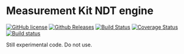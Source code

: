 # Measurement Kit NDT engine

[![GitHub license](https://img.shields.io/github/license/measurement-kit/libndt.svg)](https://raw.githubusercontent.com/measurement-kit/libndt/master/LICENSE) [![Github Releases](https://img.shields.io/github/release/measurement-kit/libndt.svg)](https://github.com/measurement-kit/libndt/releases) [![Build Status](https://img.shields.io/travis/measurement-kit/libndt/master.svg)](https://travis-ci.org/measurement-kit/libndt) [![Coverage Status](https://img.shields.io/coveralls/measurement-kit/libndt/master.svg)](https://coveralls.io/github/measurement-kit/libndt?branch=master) [![Build status](https://img.shields.io/appveyor/ci/bassosimone/libndt/master.svg)](https://ci.appveyor.com/project/bassosimone/libndt/branch/master)

Still experimental code. Do not use.
